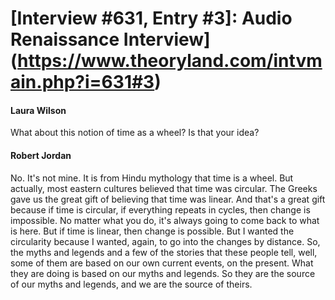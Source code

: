 # [Interview #631, Entry #3]: Audio Renaissance Interview](https://www.theoryland.com/intvmain.php?i=631#3)

#### Laura Wilson

What about this notion of time as a wheel? Is that your idea?

#### Robert Jordan

No. It's not mine. It is from Hindu mythology that time is a wheel. But actually, most eastern cultures believed that time was circular. The Greeks gave us the great gift of believing that time was linear. And that's a great gift because if time is circular, if everything repeats in cycles, then change is impossible. No matter what you do, it's always going to come back to what is here. But if time is linear, then change is possible. But I wanted the circularity because I wanted, again, to go into the changes by distance. So, the myths and legends and a few of the stories that these people tell, well, some of them are based on our own current events, on the present. What they are doing is based on our myths and legends. So they are the source of our myths and legends, and we are the source of theirs.


